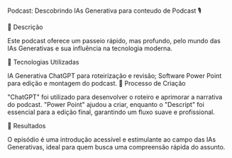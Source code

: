 Podcast: Descobrindo IAs Generativa para conteudo de Podcast 🎙️

📒 Descrição

Este podcast oferece um passeio rápido, mas profundo, pelo mundo das IAs Generativas e sua influência na tecnologia moderna.

🤖 Tecnologias Utilizadas

IA Generativa ChatGPT para roteirização e revisão;
Software Power Point para edição e montagem do podcast.
🧐 Processo de Criação

"ChatGPT" foi utilizado para desenvolver o roteiro e aprimorar a narrativa do podcast. "Power Point" ajudou a criar, enquanto o "Descript" foi essencial para a edição final, garantindo um fluxo suave e profissional.

🚀 Resultados

O episódio é uma introdução acessível e estimulante ao campo das IAs Generativas, ideal para quem busca uma compreensão rápida do assunto.

